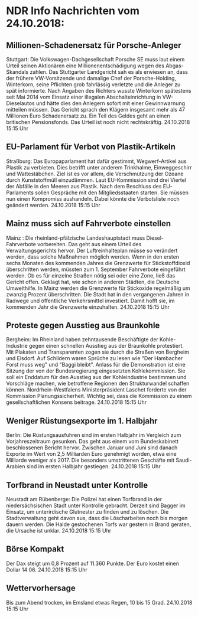 # NDR Info Nachrichten vom 24.10.2018:


## Millionen-Schadenersatz für Porsche-Anleger
Stuttgart: Die Volkswagen-Dachgesellschaft Porsche SE muss laut einem Urteil seinen Aktionären eine Millionenentschädigung wegen des Abgas-Skandals zahlen. Das Stuttgarter Landgericht sah es als erwiesen an, dass der frühere VW-Vorsitzende und damalige Chef der Porsche-Holding, Winterkorn, seine Pflichten grob fahrlässig verletzte und die Anleger zu spät informierte. Nach Angaben des Richters wusste Winterkorn spätestens seit Mai 2014 vom Einsatz einer illegalen Abschalteinrichtung in VW-Dieselautos und hätte dies den Anlegern sofort mit einer Gewinnwarnung mitteilen müssen. Das Gericht sprach den Klägern insgesamt mehr als 47 Millionen Euro Schadenersatz zu. Ein Teil des Geldes geht an einen britischen Pensionsfonds. Das Urteil ist noch nicht rechtskräftig. 24.10.2018 15:15 Uhr 

## EU-Parlament für Verbot von Plastik-Artikeln
Straßburg: Das Europaparlament hat dafür gestimmt, Wegwerf-Artikel aus Plastik zu verbieten. Dies betrifft unter anderem Trinkhalme, Einweggeschirr und Wattestäbchen. Ziel ist es vor allem, die Verschmutzung der Ozeane durch Kunststoffmüll einzudämmen. Laut EU-Kommission sind drei Viertel der Abfälle in den Meeren aus Plastik. Nach dem Beschluss des EU-Parlaments sollen Gespräche mit den Mitgliedsstaaten starten. Sie müssen nun einen Kompromiss aushandeln. Dabei könnte die Verbotsliste noch geändert werden. 24.10.2018 15:15 Uhr 

## Mainz muss sich auf Fahrverbote einstellen
Mainz : Die rheinland-pfälzische Landeshauptstadt muss Diesel-Fahrverbote vorbereiten. Das geht aus einem Urteil des Verwaltungsgerichts hervor. Der Luftreinhalteplan müsse so verändert werden, dass solche Maßnahmen möglich werden. Wenn in den ersten sechs Monaten des kommenden Jahres die Grenzwerte für Stickstoffdioxid überschritten werden, müssten zum 1. September Fahrverbote eingeführt werden. Ob es für einzelne Straßen nötig sei oder eine Zone, ließ das Gericht offen. Geklagt hat, wie schon in anderen Städten, die Deutsche Umwelthilfe. In Mainz werden die Grenzwerte für Stickoxide regelmäßig um zwanzig Prozent überschritten. Die Stadt hat in den vergangenen Jahren in Radwege und öffentliche Verkehrsmittel investiert. Damit hofft sie, im kommenden Jahr die Grenzwerte einzuhalten. 24.10.2018 15:15 Uhr 

## Proteste gegen Ausstieg aus Braunkohle
Bergheim: Im Rheinland haben zehntausende Beschäftigte der Kohle-Industrie gegen einen schnellen Ausstieg aus der Braunkohle protestiert. Mit Plakaten und Transparenten zogen sie durch die Straßen von Bergheim und Elsdorf. Auf Schildern waren Sprüche zu lesen wie "Der Hambacher Forst muss weg" und "Baggi bleibt". Anlass für die Demonstration ist eine Sitzung der von der Bundesregierung eingesetzten Kohlekommission. Sie soll ein Enddatum für den Ausstieg aus der Kohleindustrie bestimmen und Vorschläge machen, wie betroffene Regionen den Strukturwandel schaffen können. Nordrhein-Westfalens Ministerpräsident Laschet forderte von der Kommission Planungssicherheit. Wichtig sei, dass die Kommission zu einem gesellschaftlichen Konsens beitrage. 24.10.2018 15:15 Uhr 

## Weniger Rüstungsexporte im 1. Halbjahr
Berlin: Die Rüstungsausfuhren sind im ersten Halbjahr im Vergleich zum Vorjahreszeitraum gesunken. Das geht aus einem vom Bundeskabinett beschlossenen Bericht hervor. Zwischen Januar und Juni sind danach Exporte im Wert von 2,5 Milliarden Euro genehmigt worden, etwa eine Milliarde weniger als 2017. Die besonders umstrittenen Geschäfte mit Saudi-Arabien sind im ersten Halbjahr gestiegen. 24.10.2018 15:15 Uhr 

## Torfbrand in Neustadt unter Kontrolle
Neustadt am Rübenberge: Die Polizei hat einen Torfbrand in der niedersächsischen Stadt unter Kontrolle gebracht. Derzeit sind Bagger im Einsatz, um unterirdische Glutnester zu finden und zu löschen. Die Stadtverwaltung geht davon aus, dass die Löscharbeiten noch bis morgen dauern werden. Die Halde gestochenen Torfs war gestern in Brand geraten, die Ursache ist unklar. 24.10.2018 15:15 Uhr 

## Börse Kompakt
Der Dax steigt um 0,8 Prozent auf 11.360 Punkte. Der Euro kostet einen Dollar 14 06. 24.10.2018 15:15 Uhr 

## Wettervorhersage
Bis zum Abend trocken, im Emsland etwas Regen, 10 bis 15 Grad. 24.10.2018 15:15 Uhr 
